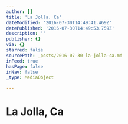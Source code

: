 ```yaml
---
author: []
title: 'La Jolla, Ca'
dateModified: '2016-07-30T14:49:41.469Z'
datePublished: '2016-07-30T14:49:53.759Z'
description: ''
publisher: {}
via: {}
starred: false
sourcePath: _posts/2016-07-30-la-jolla-ca.md
inFeed: true
hasPage: false
inNav: false
_type: MediaObject

---
```

# La Jolla, Ca